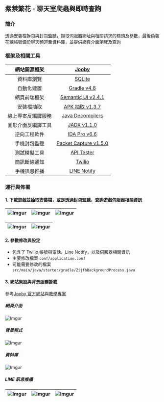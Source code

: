 ## 紫禁繁花 - 聊天室爬蟲與即時查詢
### 簡介
透過安裝檔拆包與封包監聽，擷取伺服器網址與相關請求的標頭及參數，最後偽裝在線帳號備份聊天頻道至資料庫，並提供網頁介面瀏覽及查詢


### 框架及相關工具
|網站開源框架|[Jooby](https://jooby.org/)|
|:-:|:-:|
|資料庫瀏覽|[SQLite](https://www.sqlite.org/index.html)|
|自動化建置|[Gradle v4.8](https://gradle.org/)|
|網頁前端框架|[Semantic UI v2.4.1](https://semantic-ui.com/)|
|安裝檔抽取|[APK 抽取 v1.3.7](https://play.google.com/store/apps/details?id=com.pandaz.apkextraction&hl=zh_TW&showAllReviews=true)|
|線上專案反編譯服務|[Java Decompilers](http://www.javadecompilers.com/apk)|
|圖形介面反編譯工具|[JADX v1.1.0](https://github.com/skylot/jadx)|
|逆向工程軟件|[IDA Pro v6.6](https://drive.google.com/file/d/0B_AaT8KxPtVWZlhGbDZDYzFEakU/view?usp=sharing)|
|手機封包監聽|[Packet Capture v1.5.0](https://play.google.com/store/apps/details?id=app.greyshirts.sslcapture&hl=en_US)|
|測試模擬工具|[API Tester](https://apitester.com/)|
|簡訊斷線通知|[Twilio](https://www.twilio.com/console)|
|手機訊息推播|[LINE Notify](https://notify-bot.line.me/en/)|


### 運行與佈署
#### 1. 下載遊戲並抽取安裝檔，或是透過封包監聽，查詢遊戲伺服器相關資訊
|![Imgur](https://i.imgur.com/6Vx8JDx.png)|![Imgur](https://i.imgur.com/xjrABRc.png)|![Imgur](https://i.imgur.com/YkNVcBS.png)|
|:-:|:-:|:-:|

|![Imgur](https://i.imgur.com/nr6eDh2.png)|![Imgur](https://i.imgur.com/2GN0Pht.png)|
|:-:|:-:|


#### 2. 參數修改與設定
* 包含了 Twilio 帳號與電話、Line Notify，以及伺服器相關資訊
* 主要修改檔案 `conf/application.conf`
* 可能需要修改的檔案 `src/main/java/starter/gradle/ZijfhBackgroundProcess.java`


#### 3. 網站架設與背景服務掛載
參考[Jooby 官方網站](https://jooby.org)與[教學專案](https://github.com/jooby-project/gradle-starter)


##### 網頁介面
![Imgur](https://i.imgur.com/GeU8I5T.png)


##### 背景程式
![Imgur](https://i.imgur.com/LWYXCIu.png)


##### 資料庫
![Imgur](https://i.imgur.com/Tdg72Nb.png)


##### LINE 訊息推播
|![Imgur](https://i.imgur.com/0yWg21g.png)|![Imgur](https://i.imgur.com/70K9p79.png)|![Imgur](https://i.imgur.com/qSFiw1E.png)|
|:-:|:-:|:-:|



